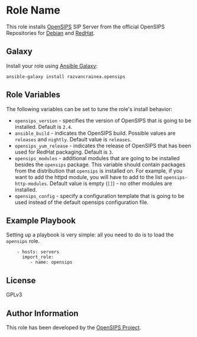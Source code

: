 Role Name
=========

This role installs [OpenSIPS](http://opensips.org/) SIP Server from the
official OpenSIPS Repositories for [Debian](http://apt.opensips.org/) and
[RedHat](http://yum.opensips.org/).

Galaxy
------

Install your role using [Ansible
Galaxy](https://galaxy.ansible.com/razvancrainea/opensips):

```
ansible-galaxy install razvancrainea.opensips
```


Role Variables
--------------

The following variables can be set to tune the role's install behavior:
* `opensips_version` - specifies the version of OpenSIPS that is going to be
installed. Default is `2.4`.
* `ansible_build` - indicates the OpenSIPS build. Possible values are
`releases` and `nightly`. Default value is `releases`.
* `opensips_yum_release` - indicates the release of OpenSIPS that has been
used for RedHat packaging. Default is `3`.
* `opensips_modules` - additional modules that are going to be installed
besides the `opensips` package. This variable should contain packages from the
distribution that `opensips` is installed on. For example, if you want to add
the httpd module, you will have to add to the list `opensips-http-modules`. Default value is empty
(`[]`) - no other modules are installed.
* `opensips_config` - specify a configuration template that is going to be
used instead of the default opensips configuration file.

Example Playbook
----------------

Setting up a playbook is very simple: all you need to do is to load the
`opensips` role.

```
    - hosts: servers
      import_role:
         - name: opensips
```

License
-------

GPLv3

Author Information
------------------

This role has been developed by the [OpenSIPS Project](project@opensips.org).

